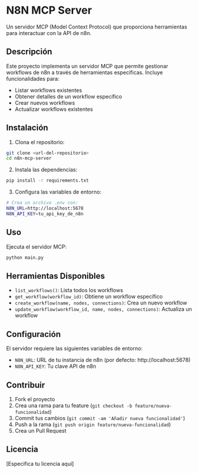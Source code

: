 # N8N MCP Server

Un servidor MCP (Model Context Protocol) que proporciona herramientas para interactuar con la API de n8n.

## Descripción

Este proyecto implementa un servidor MCP que permite gestionar workflows de n8n a través de herramientas específicas. Incluye funcionalidades para:

- Listar workflows existentes
- Obtener detalles de un workflow específico
- Crear nuevos workflows
- Actualizar workflows existentes

## Instalación

1. Clona el repositorio:
```bash
git clone <url-del-repositorio>
cd n8n-mcp-server
```

2. Instala las dependencias:
```bash
pip install -r requirements.txt
```

3. Configura las variables de entorno:
```bash
# Crea un archivo .env con:
N8N_URL=http://localhost:5678
N8N_API_KEY=tu_api_key_de_n8n
```

## Uso

Ejecuta el servidor MCP:

```bash
python main.py
```

## Herramientas Disponibles

- `list_workflows()`: Lista todos los workflows
- `get_workflow(workflow_id)`: Obtiene un workflow específico
- `create_workflow(name, nodes, connections)`: Crea un nuevo workflow
- `update_workflow(workflow_id, name, nodes, connections)`: Actualiza un workflow

## Configuración

El servidor requiere las siguientes variables de entorno:

- `N8N_URL`: URL de tu instancia de n8n (por defecto: http://localhost:5678)
- `N8N_API_KEY`: Tu clave API de n8n

## Contribuir

1. Fork el proyecto
2. Crea una rama para tu feature (`git checkout -b feature/nueva-funcionalidad`)
3. Commit tus cambios (`git commit -am 'Añadir nueva funcionalidad'`)
4. Push a la rama (`git push origin feature/nueva-funcionalidad`)
5. Crea un Pull Request

## Licencia

[Especifica tu licencia aquí]
